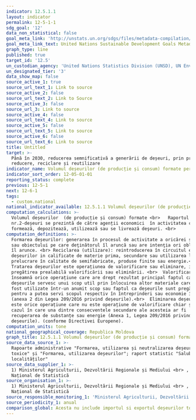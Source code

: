 ```yaml
---
indicator: 12.5.1.1
layout: indicator
permalink: 12-5-1-1
sdg_goal: '12'
data_non_statistical: false
goal_meta_link: 'http://unstats.un.org/sdgs/files/metadata-compilation/Metadata-Goal-12.pdf'
goal_meta_link_text: United Nations Sustainable Development Goals Metadata (pdf 782kB)
graph_type: line
published: true
target_id: '12.5'
un_custodian_agency: 'United Nations Statistics Division (UNSD), UN Environment (UNEP)'
un_designated_tier: '3'
data_show_map: false
source_active_1: true
source_url_text_1: Link to source
source_active_2: false
source_url_text_2: Link to Source
source_active_3: false
source_url_3: Link to source
source_active_4: false
source_url_text_4: Link to source
source_active_5: false
source_url_text_5: Link to source
source_active_6: false
source_url_text_6: Link to source
title: Untitled
target: >-
  Până în 2030, reducerea semnificativă a generării de deșeuri, prin prevenire,
  reducere, reciclare și reutilizare
indicator_name: Volumul deșeurilor (de producție și consum) formate per persoană
indicator_sort_order: 12-05-01-01
reporting_status: complete
previous: 12-5-1
next: 12-6-1
tags:
  - custom.national
national_indicator_available: 12.5.1.1 Volumul deșeurilor (de producție și consum) formate per persoană
computation_calculations: >-
  Volumul deșeurilor  (de producție și consum) formate <br>   Raportul
  nr.2-deșeuri se prezintă de către agenții economici  în activitatea cărora se
  formează, depozitează, utilizează sau se livrează deşeuri. <br>
computation_definitions: >-
  Formarea deșeurilor: generarea în procesul de activitate a oricărei substanţe
  sau obiectului pe care deţinătorul îl aruncă sau are intenţia ori obligaţia să
  îl arunce. <br> Reciclarea (utilizare): reintroducerea în circuitul economic a
  deșeurilor in calificate de materie prima, secundare sau utilizarea lor după
  prelucrare în calitate de semifabricate, produse finite sau energie.<br> 
  Tratarea deșeurilor este operațiunea de valorificare sau eliminare, inclusiv
  pregătirea prealabilă valorificării sau eliminării. <br>  Valorificare
  înseamnă orice operațiune care are drept rezultat principal faptul ca
  deșeurile servesc unui scop util prin înlocuirea altor materiale care ar fi
  fost utilizate într-un anumit scop sau faptul ca deșeurile sunt pregătite
  pentru a putea servi scopul respectiv în întreprinderi sau economie în general
  (anexa 2 din Legea 209/2016 privind deșeurile).<br>  Eliminarea deșeurilor
  este orice operațiune care nu este operațiune de valorificare chiar și în
  cazul în care una dintre consecventele secundare ale acesteia ar fi
  recuperarea de substanțe sau energie (Anexa 1, Legea 209/2016 privind
  deșeurile). (conforme Directivei Europene).
computation_units: tone
national_geographical_coverage: Republica Moldova
graph_title: 12.5.1.1 Volumul deșeurilor (de producție și consum) formate per persoană
source_data_source_1: >-
  Rapoarte administrative "Formarea, utilizarea și neutralizarea deșeurilor
  toxice" și "Formarea, utilizarea deșeurilor"; raport statistic "Salubrizarea
  localităților"
source_data_supplier_1: >-
  1) Ministerul Agriculturii, Dezvoltării Regionale și Mediului <br> , 2) Biroul
  Național de Statistică
source_organisation_1: >-
  1) Ministerul Agriculturii, Dezvoltării Regionale și Mediului <br> , 2) Biroul
  Național de Statistică
source_responsible_monitoring_1: 'Ministerul Agriculturii, Dezvoltării Regionale și Mediului'
source_periodicity_1: anual
comparison_global: Acesta nu include importul si exportul deșeurilor toxice.
---
```

